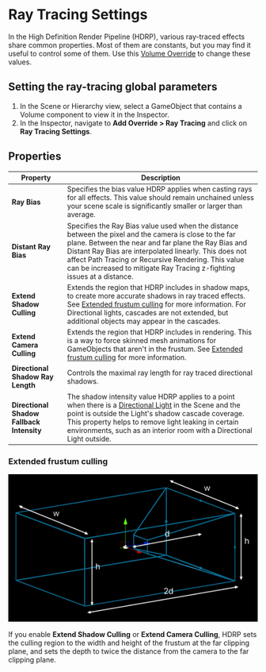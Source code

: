 # Ray Tracing Settings

In the High Definition Render Pipeline (HDRP), various ray-traced effects share common properties. Most of them are constants, but you may find it useful to control some of them. Use this [Volume Override](Volume-Components.md) to change these values.

## Setting the ray-tracing global parameters

1. In the Scene or Hierarchy view, select a GameObject that contains a Volume component to view it in the Inspector.
2. In the Inspector, navigate to **Add Override > Ray Tracing** and click on **Ray Tracing Settings**.

## Properties

| **Property**             | **Description**                                              |
| ------------------------ | ------------------------------------------------------------ |
| **Ray Bias** | Specifies the bias value HDRP applies when casting rays for all effects. This value should remain unchained unless your scene scale is significantly smaller or larger than average. |
| **Distant Ray Bias** | Specifies the Ray Bias value used when the distance between the pixel and the camera is close to the far plane. Between the near and far plane the Ray Bias and Distant Ray Bias are interpolated linearly. This does not affect Path Tracing or Recursive Rendering. This value can be increased to mitigate Ray Tracing z-fighting issues at a distance. |
| **Extend Shadow Culling** | Extends the region that HDRP includes in shadow maps, to create more accurate shadows in ray traced effects. See [Extended frustum culling](#extended-culling) for more information. For Directional lights, cascades are not extended, but additional objects may appear in the cascades.|
| **Extend Camera Culling** | Extends the region that HDRP includes in rendering. This is a way to force skinned mesh animations for GameObjects that aren't in the frustum. See [Extended frustum culling](#extended-culling) for more information. |
| **Directional Shadow Ray Length** | Controls the maximal ray length for ray traced directional shadows. |
| **Directional Shadow Fallback Intensity** | The shadow intensity value HDRP applies to a point when there is a [Directional Light](Light-Component.md) in the Scene and the point is outside the Light's shadow cascade coverage. This property helps to remove light leaking in certain environments, such as an interior room with a Directional Light outside. |

### <a name="extended-culling"></a>Extended frustum culling

![](Images/RayTracingSettings_extended_frustum.png)

If you enable **Extend Shadow Culling** or **Extend Camera Culling**, HDRP sets the culling region to the width and height of the frustum at the far clipping plane, and sets the depth to twice the distance from the camera to the far clipping plane.
